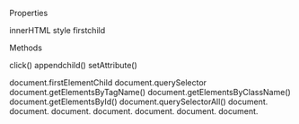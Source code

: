 Properties 

innerHTML
style
firstchild

Methods

click()
appendchild()
setAttribute()


document.firstElementChild
document.querySelector
document.getElementsByTagName()
document.getElementsByClassName()
document.getElementsById()
document.querySelectorAll()
document.
document.
document.
document.
document.
document.
document.
